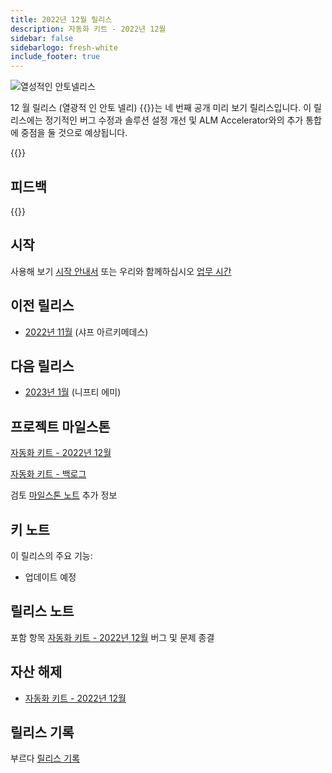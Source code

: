 ```yaml
---
title: 2022년 12월 릴리스
description: 자동화 키트 - 2022년 12월
sidebar: false
sidebarlogo: fresh-white
include_footer: true
---
```

<div class="optional">

![열성적인 안토넬리스](/images/zealous-antonelli.png)

12 월 릴리스 (열광적 인 안토 넬리) {{<product-name>}}는 네 번째 공개 미리 보기 릴리스입니다. 이 릴리스에는 정기적인 버그 수정과 솔루션 설정 개선 및 ALM Accelerator와의 추가 통합에 중점을 둘 것으로 예상됩니다.

</div>

<div class="optional">

{{<presentationStyles>}}

## 피드백

{{<questions name="/releases/december-2022.json" completed="Thank you for providing feedback" showNavigationButtons=false >}}

</div>

<div class="optional">

## 시작

사용해 보기 [시작 안내서](/ko/get-started) 또는 우리와 함께하십시오 [업무 시간](/ko/office-hours)

## 이전 릴리스

- [2022년 11월](/ko/releases/november-2022) (샤프 아르키메데스)

## 다음 릴리스

- [2023년 1월](/ko/releases/january-2023) (니프티 에미)

## 프로젝트 마일스톤

[자동화 키트 - 2022년 12월](https://github.com/orgs/microsoft/projects/486/views/5)

[자동화 키트 - 백로그](https://github.com/orgs/microsoft/projects/486/views/1)

검토 [마일스톤 노트](/ko/releases/milestones) 추가 정보

## 키 노트

이 릴리스의 주요 기능:

- 업데이트 예정

## 릴리스 노트

포함 항목 [자동화 키트 - 2022년 12월](https://github.com/microsoft/powercat-automation-kit/releases/tag/AutomationKit-December2022) 버그 및 문제 종결

## 자산 해제

- [자동화 키트 - 2022년 12월](https://github.com/microsoft/powercat-automation-kit/releases/tag/AutomationKit-December2022)

## 릴리스 기록

부르다 [릴리스 기록](/ko/releases)

</div>
